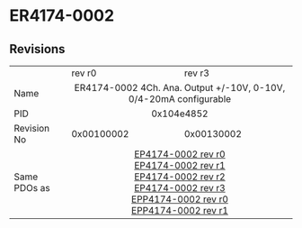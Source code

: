 # ER4174-0002

## Revisions
<table>
<tr>
<td></td>
<td>rev r0</td>
<td>rev r3</td>
</tr>
<tr>
<td>Name</td>
<td colspan=2 align="center">ER4174-0002 4Ch. Ana. Output +/-10V, 0-10V, 0/4-20mA configurable</td>
</tr>
<tr>
<td>PID</td>
<td colspan=2 align="center">0x104e4852</td>
</tr>
<tr>
<td>Revision No</td>
<td>0x00100002</td>
<td>0x00130002</td>
</tr>
<tr>
<td>Same PDOs as</td>
<td colspan=2 align="center"><a href="EP4174-0002.md">EP4174-0002 rev r0</a><br/><a href="EP4174-0002.md">EP4174-0002 rev r1</a><br/><a href="EP4174-0002.md">EP4174-0002 rev r2</a><br/><a href="EP4174-0002.md">EP4174-0002 rev r3</a><br/><a href="EPP4174-0002.md">EPP4174-0002 rev r0</a><br/><a href="EPP4174-0002.md">EPP4174-0002 rev r1</a></td>
</tr>
</table>
